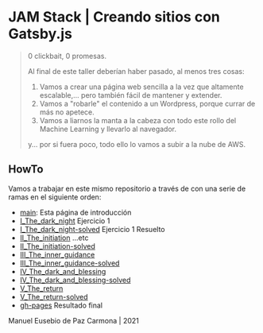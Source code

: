 # JAM Stack | Creando sitios con Gatsby.js

> 0 clickbait, 0 promesas.
> 
> Al final de este taller deberían haber pasado, al menos tres cosas:
> 1. Vamos a crear una página web sencilla a la vez que altamente escalable,... pero también fácil de mantener y extender. 
> 2. Vamos a "robarle" el contenido a un Wordpress, porque currar de más no apetece. 
> 3. Vamos a liarnos la manta a la cabeza con todo este rollo del Machine Learning y llevarlo al navegador. 
> 
> y... por si fuera poco, todo ello lo vamos a subir a la nube de AWS.

## HowTo

Vamos a trabajar en este mismo repositorio a través de con una serie de ramas en el siguiente orden:

* [main](https://github.com/Mobile-hub/Codemotion-Spring-Edition-ES-2021/tree/main): Esta página de introducción
* [I_The_dark_night](https://github.com/Mobile-hub/Codemotion-Spring-Edition-ES-2021/tree/I_The_dark_night) Ejercicio 1
* [I_The_dark_night-solved](https://github.com/Mobile-hub/Codemotion-Spring-Edition-ES-2021/tree/I_The_dark_night-solved) Ejercicio 1 Resuelto
* [II_The_initiation](https://github.com/Mobile-hub/Codemotion-Spring-Edition-ES-2021/tree/II_The_initiation) ...etc
* [II_The_initiation-solved](https://github.com/Mobile-hub/Codemotion-Spring-Edition-ES-2021/tree/II_The_initiation-solved)
* [III_The_inner_guidance](https://github.com/Mobile-hub/Codemotion-Spring-Edition-ES-2021/tree/III_The_inner_guidance)
* [III_The_inner_guidance-solved](https://github.com/Mobile-hub/Codemotion-Spring-Edition-ES-2021/tree/III_The_inner_guidance-solved)
* [IV_The_dark_and_blessing](https://github.com/Mobile-hub/Codemotion-Spring-Edition-ES-2021/tree/IV_The_dark_and_blessing)
* [IV_The_dark_and_blessing-solved](https://github.com/Mobile-hub/Codemotion-Spring-Edition-ES-2021/tree/IV_The_dark_and_blessing-solved)
* [V_The_return](https://github.com/Mobile-hub/Codemotion-Spring-Edition-ES-2021/tree/V_The_return)
* [V_The_return-solved](https://github.com/Mobile-hub/Codemotion-Spring-Edition-ES-2021/tree/V_The_return-solved)
* [gh-pages](https://github.com/Mobile-hub/Codemotion-Spring-Edition-ES-2021/tree/gh-pages) Resultado final


Manuel Eusebio de Paz Carmona | 2021
